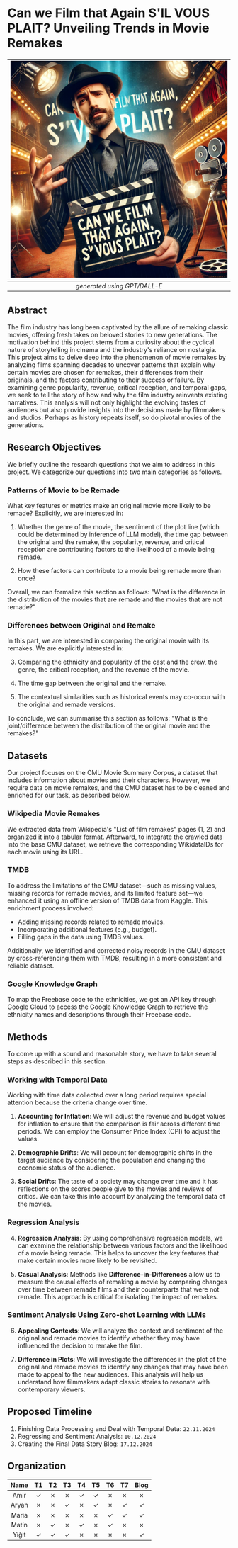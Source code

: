 # Can we Film that Again S'IL VOUS PLAIT? Unveiling Trends in Movie Remakes

| ![generated using GPT/DALL-E](cover_1.webp) |
|:--:|
| *generated using GPT/DALL-E* |

## Abstract

The film industry has long been captivated by the allure of remaking classic movies, offering fresh takes on beloved stories to new generations. The motivation behind this project stems from a curiosity about the cyclical nature of storytelling in cinema and the industry's reliance on nostalgia. This project aims to delve deep into the phenomenon of movie remakes by analyzing films spanning decades to uncover patterns that explain why certain movies are chosen for remakes, their differences from their originals, and the factors contributing to their success or failure. By examining genre popularity, revenue, critical reception, and temporal gaps, we seek to tell the story of how and why the film industry reinvents existing narratives. This analysis will not only highlight the evolving tastes of audiences but also provide insights into the decisions made by filmmakers and studios. Perhaps as history repeats itself, so do pivotal movies of the generations.

## Research Objectives

We briefly outline the research questions that we aim to address in this project. We categorize our questions into two main categories as follows.

### Patterns of Movie to be Remade

What key features or metrics make an original movie more likely to be remade? Explicitly, we are interested in:

1. Whether the genre of the movie, the sentiment of the plot line (which could be determined by inference of LLM model), the time gap between the original and the remake, the popularity, revenue, and critical reception are contributing factors to the likelihood of a movie being remade.

2. How these factors can contribute to a movie being remade more than once?

Overall, we can formalize this section as follows: "What is the difference in the distribution of the movies that are remade and the movies that are not remade?"

### Differences between Original and Remake

In this part, we are interested in comparing the original movie with its remakes. We are explicitly interested in:

3. Comparing the ethnicity and popularity of the cast and the crew, the genre, the critical reception, and the revenue of the movie.

4. The time gap between the original and the remake.

5. The contextual similarities such as historical events may co-occur with the original and remade versions.

To conclude, we can summarise this section as follows: "What is the joint/difference between the distribution of the original movie and the remakes?"

## Datasets

Our project focuses on the CMU Movie Summary Corpus, a dataset that includes information about movies and their characters. However, we require data on movie remakes, and the CMU dataset has to be cleaned and enriched for our task, as described below.

### Wikipedia Movie Remakes

We extracted data from Wikipedia's "List of film remakes" pages (1, 2) and organized it into a tabular format. Afterward, to integrate the crawled data into the base CMU dataset, we retrieve the corresponding WikidataIDs for each movie using its URL.

### TMDB

To address the limitations of the CMU dataset—such as missing values, missing records for remade movies, and its limited feature set—we enhanced it using an offline version of TMDB data from Kaggle. This enrichment process involved:

- Adding missing records related to remade movies.
- Incorporating additional features (e.g., budget).
- Filling gaps in the data using TMDB values.

Additionally, we identified and corrected noisy records in the CMU dataset by cross-referencing them with TMDB, resulting in a more consistent and reliable dataset.

### Google Knowledge Graph

To map the Freebase code to the ethnicities, we get an API key through Google Cloud to access the Google Knowledge Graph to retrieve the ethnicity names and descriptions through their Freebase code.

## Methods

To come up with a sound and reasonable story, we have to take several steps as described in this section.

### Working with Temporal Data

Working with time data collected over a long period requires special attention because the criteria change over time.

1. **Accounting for Inflation**: We will adjust the revenue and budget values for inflation to ensure that the comparison is fair across different time periods. We can employ the Consumer Price Index (CPI) to adjust the values.

2. **Demographic Drifts**: We will account for demographic shifts in the target audience by considering the population and changing the economic status of the audience.

3. **Social Drifts**: The taste of a society may change over time and it has reflections on the scores people give to the movies and reviews of critics. We can take this into account by analyzing the temporal data of the movies.

### Regression Analysis

4. **Regression Analysis**: By using comprehensive regression models, we can examine the relationship between various factors and the likelihood of a movie being remade. This helps to uncover the key features that make certain movies more likely to be revisited.

5. **Casual Analysis**: Methods like __Difference-in-Differences__ allow us to measure the causal effects of remaking a movie by comparing changes over time between remade films and their counterparts that were not remade. This approach is critical for isolating the impact of remakes.

### Sentiment Analysis Using Zero-shot Learning with LLMs

6. **Appealing Contexts**: We will analyze the context and sentiment of the original and remade movies to identify whether they may have influenced the decision to remake the film.

7. **Difference in Plots**: We will investigate the differences in the plot of the original and remade movies to identify any changes that may have been made to appeal to the new audiences. This analysis will help us understand how filmmakers adapt classic stories to resonate with contemporary viewers.

## Proposed Timeline

1. Finishing Data Processing and Deal with Temporal Data: `22.11.2024`
2. Regressing and Sentiment Analysis: `10.12.2024`
3. Creating the Final Data Story Blog: `17.12.2024`

## Organization

| Name    | T1 | T2 | T3 | T4 | T5 | T6 | T7 | Blog |
|:-------:|:--:|:--:|:--:|:--:|:--:|:--:|:--:|:----:|
| Amir    | ✓  | ✗  | ✗  | ✓  | ✓  | ✗  | ✗  | ✗    |
| Aryan   | ✗  | ✗  | ✓  | ✗  | ✓  | ✗  | ✓  | ✓    |
| Maria   | ✗  | ✗  | ✗  | ✗  | ✗  | ✓  | ✓  | ✓    |
| Matin   | ✗  | ✓  | ✗  | ✓  | ✗  | ✓  | ✗  | ✗    |
| Yiğit   | ✓  | ✓  | ✓  | ✗  | ✗  | ✗  | ✗  | ✓    |
